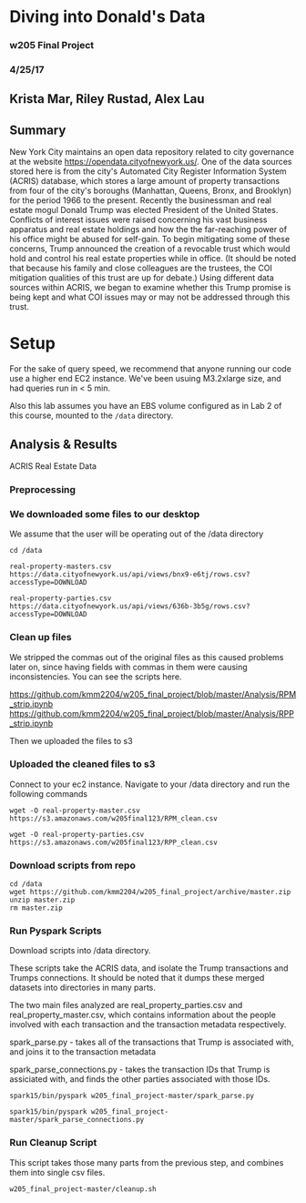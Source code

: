 # Diving into Donald's Data

### w205 Final Project

### 4/25/17

## Krista Mar, Riley Rustad, Alex Lau

## Summary

New York City maintains an open data repository related to city governance at the website https://opendata.cityofnewyork.us/. One of the data sources stored here is from the city's Automated City Register Information System (ACRIS) database, which stores a large amount of property transactions from four of the city's boroughs (Manhattan, Queens, Bronx, and Brooklyn) for the period 1966 to the present. Recently the businessman and real estate mogul Donald Trump was elected President of the United States. Conflicts of interest issues were raised concerning his vast business apparatus and real estate holdings and how the the far-reaching power of his office might be abused for self-gain. To begin mitigating some of these concerns, Trump announced the creation of a revocable trust which would hold and control his real estate properties while in office. (It should be noted that because his family and close colleagues are the trustees, the COI mitigation qualities of this trust are up for debate.) Using different data sources within ACRIS, we began to examine whether this Trump promise is being kept and what COI issues may or may not be addressed through this trust.

# Setup
For the sake of query speed, we recommend that anyone running our code use a higher end EC2 instance. We've been usuing M3.2xlarge size, and had queries run in < 5 min.

Also this lab assumes you have an EBS volume configured as in Lab 2 of this course, mounted to the `/data` directory.

## Analysis & Results

ACRIS Real Estate Data

### Preprocessing

### We downloaded some files to our desktop
We assume that the user will be operating out of the /data directory
```
cd /data

real-property-masters.csv 
https://data.cityofnewyork.us/api/views/bnx9-e6tj/rows.csv?accessType=DOWNLOAD

real-property-parties.csv 
https://data.cityofnewyork.us/api/views/636b-3b5g/rows.csv?accessType=DOWNLOAD
```

### Clean up files

We stripped the commas out of the original files as this caused problems later on, since having fields with commas in them were causing inconsistencies. You can see the scripts here.

https://github.com/kmm2204/w205_final_project/blob/master/Analysis/RPM_strip.ipynb
https://github.com/kmm2204/w205_final_project/blob/master/Analysis/RPP_strip.ipynb

Then we uploaded the files to s3


### Uploaded the cleaned files to s3

Connect to your ec2 instance.
Navigate to your /data directory and run the following commands
```
wget -O real-property-master.csv https://s3.amazonaws.com/w205final123/RPM_clean.csv 

wget -O real-property-parties.csv https://s3.amazonaws.com/w205final123/RPP_clean.csv
```

### Download scripts from repo
```
cd /data
wget https://github.com/kmm2204/w205_final_project/archive/master.zip
unzip master.zip
rm master.zip
```
### Run Pyspark Scripts

Download scripts into /data directory.

These scripts take the ACRIS data, and isolate the Trump transactions and Trumps connections. It should be noted that it dumps these merged datasets into directories in many parts.

The two main files analyzed are real_property_parties.csv and real_property_master.csv, which  contains information about the people involved with each transaction and the transaction metadata respectively.

spark_parse.py - takes all of the transactions that Trump is associated with, and joins it to the transaction metadata

spark_parse_connections.py - takes the transaction IDs that Trump is assiciated with, and finds the other parties associated with those IDs.

```
spark15/bin/pyspark w205_final_project-master/spark_parse.py

spark15/bin/pyspark w205_final_project-master/spark_parse_connections.py
```

### Run Cleanup Script
This script takes those many parts from the previous step, and combines them into single csv files.
```
w205_final_project-master/cleanup.sh
```